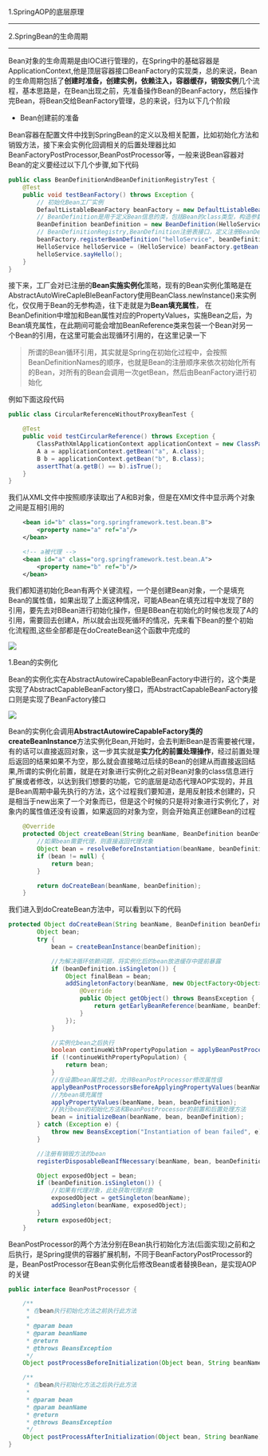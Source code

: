 
1.SpringAOP的底层原理

---

2.SpringBean的生命周期

---

Bean对象的生命周期是由IOC进行管理的，在Spring中的基础容器是ApplicationContext,他是顶层容器接口BeanFactory的实现类，总的来说，Bean的生命周期包括了**创建时准备，创建实例，依赖注入，容器缓存，销毁实例**几个流程，基本思路是，在Bean出现之前，先准备操作Bean的BeanFactory，然后操作完Bean，将Bean交给BeanFactory管理，总的来说，归为以下几个阶段

- Bean创建前的准备

Bean容器在配置文件中找到SpringBean的定义以及相关配置，比如初始化方法和销毁方法，接下来会实例化回调相关的后置处理器比如BeanFactoryPostProcessor,BeanPostProcessor等，一般来说Bean容器对Bean的定义要经过以下几个步骤,如下代码

```java
public class BeanDefinitionAndBeanDefinitionRegistryTest {
	@Test
	public void testBeanFactory() throws Exception {
		// 初始化Bean工厂实例
		DefaultListableBeanFactory beanFactory = new DefaultListableBeanFactory();
		// BeanDefinition是用于定义Bean信息的类，包括Bean的class类型，构造参数，属性等信息，每个Bean都会关联一个BeanDefinetion例
		BeanDefinition beanDefinition = new BeanDefinition(HelloService.class);
		// BeanDefinitionRegistry,BeanDefinition注册表接口，定义注册BeanDefinition的方法
		beanFactory.registerBeanDefinition("helloService", beanDefinition);
		HelloService helloService = (HelloService) beanFactory.getBean("helloService");
		helloService.sayHello();
	}
}
```

接下来，工厂会对已注册的**Bean实施实例化**策略，现有的Bean实例化策略是在AbstractAutoWireCapleBleBeanFactory使用BeanClass.newInstance()来实例化，仅仅用于Bean的无参构造，往下走就是为**Bean填充属性**， 在BeanDefinition中增加和Bean属性对应的PropertyValues，实施Bean之后，为Bean填充属性，在此期间可能会增加BeanReference类来包装一个Bean对另一个Bean的引用，在这里可能会出现循环引用的，在这里记录一下

> 所谓的Bean循环引用，其实就是Spring在初始化过程中，会按照BeanDefinitionNames的顺序，也就是Bean的注册顺序来依次初始化所有的Bean，对所有的Bean会调用一次getBean，然后由BeanFactory进行初始化

例如下面这段代码
```java
public class CircularReferenceWithoutProxyBeanTest {

	@Test
	public void testCircularReference() throws Exception {
		ClassPathXmlApplicationContext applicationContext = new ClassPathXmlApplicationContext("classpath:circular-reference-without-proxy-bean.xml");
		A a = applicationContext.getBean("a", A.class);
		B b = applicationContext.getBean("b", B.class);
		assertThat(a.getB() == b).isTrue();
	}
}
```
我们从XML文件中按照顺序读取出了A和B对象，但是在XMl文件中显示两个对象之间是互相引用的
```xml
    <bean id="b" class="org.springframework.test.bean.B">
        <property name="a" ref="a"/>
    </bean>

    <!-- a被代理 -->
    <bean id="a" class="org.springframework.test.bean.A">
        <property name="b" ref="b"/>
    </bean>
```
我们都知道初始化Bean有两个关键流程，一个是创建Bean对象，一个是填充Bean的属性值，如果出现了上面这种情况，可能ABean在填充过程中发现了B的引用，要先去对BBean进行初始化操作，但是BBean在初始化的时候也发现了A的引用，需要回去创建A，所以就会出现死循环的情况，先来看下Bean的整个初始化流程图,这些全部都是在doCreateBean这个函数中完成的

![](https://p3-juejin.byteimg.com/tos-cn-i-k3u1fbpfcp/5a4df85e9968403bbe5c9200fe7e1bd4~tplv-k3u1fbpfcp-zoom-in-crop-mark:1304:0:0:0.awebp)

1.Bean的实例化

Bean的实例化实在AbstractAutowireCapableBeanFactory中进行的，这个类是实现了AbstractCapableBeanFactory接口，而AbstractCapableBeanFactory接口则是实现了BeanFactory接口

![](https://github.com/DerekYRC/mini-spring/raw/main/assets/bean-definition-and-bean-definition-registry.png)

Bean的实例化会调用**AbstractAutowireCapableFactory类的createBeanInstance**方法实例化Bean,开始时，会去判断Bean是否需要被代理，有的话可以直接返回对象，这一步其实就是**实力化的前置处理操作**，经过前置处理后返回的结果如果不为空，那么就会直接略过后续的Bean的创建从而直接返回结果,所谓的实例化前置，就是在对象进行实例化之前对Bean对象的class信息进行扩展或者修改，以达到我们想要的功能，它的底层是动态代理AOP实现的，并且是Bean周期中最先执行的方法，这个过程我们要知道，是用反射技术创建的，只是相当于new出来了一个对象而已，但是这个时候的只是将对象进行实例化了，对象内的属性值还没有设置，如果返回的对象为空，则会开始真正创建Bean的过程

```java
	@Override
	protected Object createBean(String beanName, BeanDefinition beanDefinition) throws BeansException {
		//如果bean需要代理，则直接返回代理对象
		Object bean = resolveBeforeInstantiation(beanName, beanDefinition);
		if (bean != null) {
			return bean;
		}

		return doCreateBean(beanName, beanDefinition);
	}
```
我们进入到doCreateBean方法中，可以看到以下的代码

```java
protected Object doCreateBean(String beanName, BeanDefinition beanDefinition) {
		Object bean;
		try {
			bean = createBeanInstance(beanDefinition);

			//为解决循环依赖问题，将实例化后的bean放进缓存中提前暴露
			if (beanDefinition.isSingleton()) {
				Object finalBean = bean;
				addSingletonFactory(beanName, new ObjectFactory<Object>() {
					@Override
					public Object getObject() throws BeansException {
						return getEarlyBeanReference(beanName, beanDefinition, finalBean);
					}
				});
			}

			//实例化bean之后执行
			boolean continueWithPropertyPopulation = applyBeanPostProcessorsAfterInstantiation(beanName, bean);
			if (!continueWithPropertyPopulation) {
				return bean;
			}
			//在设置bean属性之前，允许BeanPostProcessor修改属性值
			applyBeanPostProcessorsBeforeApplyingPropertyValues(beanName, bean, beanDefinition);
			//为bean填充属性
			applyPropertyValues(beanName, bean, beanDefinition);
			//执行bean的初始化方法和BeanPostProcessor的前置和后置处理方法
			bean = initializeBean(beanName, bean, beanDefinition);
		} catch (Exception e) {
			throw new BeansException("Instantiation of bean failed", e);
		}

		//注册有销毁方法的bean
		registerDisposableBeanIfNecessary(beanName, bean, beanDefinition);

		Object exposedObject = bean;
		if (beanDefinition.isSingleton()) {
			//如果有代理对象，此处获取代理对象
			exposedObject = getSingleton(beanName);
			addSingleton(beanName, exposedObject);
		}
		return exposedObject;
	}
```

BeanPostProcessor的两个方法分别在Bean执行初始化方法(后面实现)之前和之后执行，是Spring提供的容器扩展机制，不同于BeanFactoryPostProcessor的是，BeanPostProcessor在Bean实例化后修改Bean或者替换Bean，是实现AOP的关键

```java
public interface BeanPostProcessor {

	/**
	 * 在bean执行初始化方法之前执行此方法
	 *
	 * @param bean
	 * @param beanName
	 * @return
	 * @throws BeansException
	 */
	Object postProcessBeforeInitialization(Object bean, String beanName) throws BeansException;

	/**
	 * 在bean执行初始化方法之后执行此方法
	 *
	 * @param bean
	 * @param beanName
	 * @return
	 * @throws BeansException
	 */
	Object postProcessAfterInitialization(Object bean, String beanName) throws BeansException;
}

```
